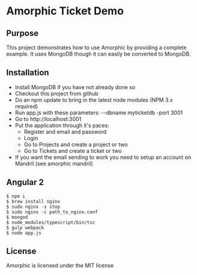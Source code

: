 # Amorphic Ticket Demo
## Purpose
This project demonstrates how to use Amorphic by providing a complete example.  It uses MongoDB though it can easily be converted to MongoDB.

## Installation

* Install MongoDB if you have not already done so
* Checkout this project from github
* Do an npm update to bring in the latest node modules (NPM 3.x required)
* Run app.js with these parameters: --dbname myticketdb -port 3001
* Go to http://localhost:3001
* Put the application through it's paces:
    * Register and email and password
    * Login
    * Go to Projects and create a project or two
    * Go to Tickets and create a ticket or two
* If you want the email sending to work you need to setup an account on Mandril (see amorphic mandril)

## Angular 2
```
$ npm i
$ brew install nginx
$ sudo nginx -s stop
$ sudo nginx -c path_to_nginx.conf
$ mongod
$ node_modules/typescript/bin/tsc
$ gulp webpack
$ node app.js
```
## License

Amorphic is licensed under the MIT license